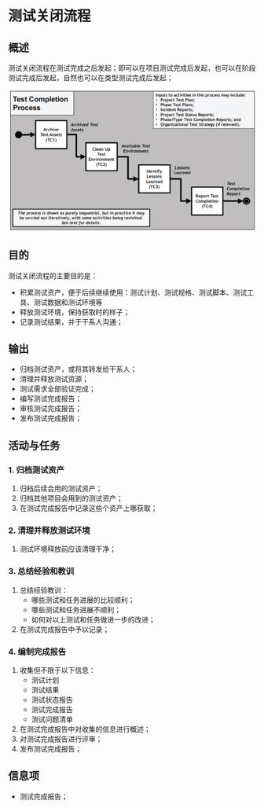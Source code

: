 # 测试关闭流程

## 概述

测试关闭流程在测试完成之后发起；即可以在项目测试完成后发起，也可以在阶段测试完成后发起，自然也可以在类型测试完成后发起；

![](../../../../.gitbook/assets/image%20%2883%29.png)

## 目的

测试关闭流程的主要目的是：

* 积累测试资产，便于后续继续使用：测试计划、测试规格、测试脚本、测试工具、测试数据和测试环境等
* 释放测试环境，保持获取时的样子；
* 记录测试结果，并于干系人沟通；

## 输出

* 归档测试资产，或将其转发给干系人；
* 清理并释放测试资源；
* 测试需求全部验证完成；
* 编写测试完成报告；
* 审核测试完成报告；
* 发布测试完成报告；

## 活动与任务

### 1. 归档测试资产

1. 归档后续会用的测试资产；
2. 归档其他项目会用到的测试资产；
3. 在测试完成报告中记录这些个资产上哪获取；

### 2. 清理并释放测试环境

1. 测试环境释放前应该清理干净；

### 3. 总结经验和教训

1. 总结经验教训：
   * 哪些测试和任务进展的比较顺利；
   * 哪些测试和任务进展不顺利；
   * 如何对以上测试和任务做进一步的改进；
2. 在测试完成报告中予以记录；

### 4. 编制完成报告

1. 收集但不限于以下信息：
   * 测试计划
   * 测试结果
   * 测试状态报告
   * 测试完成报告
   * 测试问题清单
2. 在测试完成报告中对收集的信息进行概述；
3. 对测试完成报告进行评审；
4. 发布测试完成报告；

## 信息项

* 测试完成报告；






